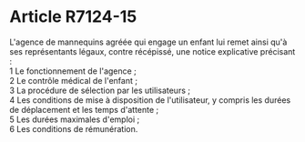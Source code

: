 # Article R7124-15

  
L'agence de mannequins agréée qui engage un enfant lui remet ainsi qu'à ses représentants légaux, contre récépissé, une notice explicative précisant :   
1 Le fonctionnement de l'agence ;   
2 Le contrôle médical de l'enfant ;   
3 La procédure de sélection par les utilisateurs ;   
4 Les conditions de mise à disposition de l'utilisateur, y compris les durées de déplacement et les temps d'attente ;   
5 Les durées maximales d'emploi ;   
6 Les conditions de rémunération.